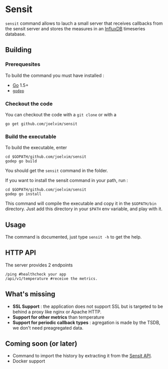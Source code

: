 Sensit
=================

`sensit` command allows to lauch a small server that receives callbacks from the sensit server and stores the measures in an [InfluxDB](https://influxdb.com/) timeseries database.

## Building

### Prerequesites
To build the command you must have installed :
* [Go](https://golang.org/) 1.5+
* [`godep`](https://github.com/tools/godep)



### Checkout the code
You can checkout the code with a `git clone` or with a

    go get github.com/joelvim/sensit

### Build the executable
To build the executable, enter

    cd $GOPATH/github.com/joelvim/sensit
    godep go build

You should get the `sensit` command in the folder.

If you want to install the sensit command in your path, run :

    cd $GOPATH/github.com/joelvim/sensit
    godep go install

This command will compile the executable and copy it in the `$GOPATH/bin` directory. Just add this directory in your `$PATH` env variable, and play with it.

## Usage

The command is documented, just type `sensit -h` to get the help.

## HTTP API

The server provides 2 endpoints

    /ping #healthcheck your app
    /api/v1/temperature #receive the metrics.

## What's missing

* __SSL Support__ : the application does not support SSL but is targeted to be behind a proxy like nginx or Apache HTTP.
* __Support for other metrics__ than temperature
* __Support for periodic callback types__ : agregation is made by the TSDB, we don't need preagregated data.

## Coming soon (or later)

* Command to import the history by extracting it from the [Sensit API](https://api.sensit.io).
* Docker support
